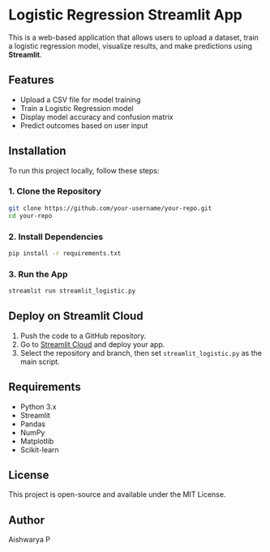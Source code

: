 # Logistic Regression Streamlit App

This is a web-based application that allows users to upload a dataset, train a logistic regression model, visualize results, and make predictions using **Streamlit**.

## Features
- Upload a CSV file for model training
- Train a Logistic Regression model
- Display model accuracy and confusion matrix
- Predict outcomes based on user input

## Installation
To run this project locally, follow these steps:

### 1. Clone the Repository
```bash
git clone https://github.com/your-username/your-repo.git
cd your-repo
```

### 2. Install Dependencies
```bash
pip install -r requirements.txt
```

### 3. Run the App
```bash
streamlit run streamlit_logistic.py
```

## Deploy on Streamlit Cloud
1. Push the code to a GitHub repository.
2. Go to [Streamlit Cloud](https://share.streamlit.io/) and deploy your app.
3. Select the repository and branch, then set `streamlit_logistic.py` as the main script.

## Requirements
- Python 3.x
- Streamlit
- Pandas
- NumPy
- Matplotlib
- Scikit-learn

## License
This project is open-source and available under the MIT License.

## Author
Aishwarya P

